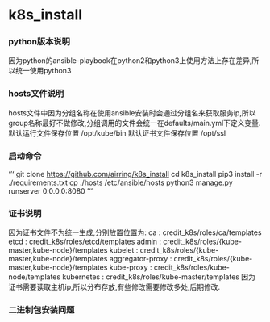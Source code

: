 # k8s_install
### python版本说明
因为python的ansible-playbook在python2和python3上使用方法上存在差异,所以统一使用python3

### hosts文件说明
hosts文件中因为分组名称在使用ansible安装时会通过分组名来获取服务ip,所以group名称最好不做修改,分组调用的文件会统一在defaults/main.yml下定义变量.
默认运行文件保存位置 /opt/kube/bin
默认证书文件保存位置 /opt/ssl

### 启动命令
‘’‘
git clone https://github.com/airring/k8s_install
cd k8s_install
pip3 install -r ./requirements.txt
cp ./hosts /etc/ansible/hosts
python3 manage.py runserver 0.0.0.0:8080
’‘’
### 证书说明
因为证书文件不为统一生成,分别放置位置为:
ca : credit_k8s/roles/ca/templates
etcd : credit_k8s/roles/etcd/templates
admin : credit_k8s/roles/{kube-master,kube-node}/templates
kubelet : credit_k8s/roles/{kube-master,kube-node}/templates
aggregator-proxy : credit_k8s/roles/{kube-master,kube-node}/templates
kube-proxy : credit_k8s/roles/kube-node/templates
kubernetes : credit_k8s/roles/kube-master/templates
因为证书需要读取主机ip,所以分布存放,有些修改需要修改多处,后期修改.

### 二进制包安装问题
